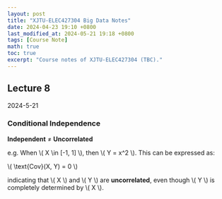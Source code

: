 ```yaml
---
layout: post  
title: "XJTU-ELEC427304 Big Data Notes"  
date: 2024-04-23 19:10 +0800  
last_modified_at: 2024-05-21 19:18 +0800  
tags: [Course Note]  
math: true  
toc: true  
excerpt: "Course notes of XJTU-ELEC427304 (TBC)."
---
```




## Lecture 8  
2024-5-21  

### Conditional Independence  
**Independent** ≠ **Uncorrelated**

e.g. When \\\( X \in [-1, 1] \\\), then \\\( Y = x^2 \\\). This can be expressed as:

\\\( \text{Cov}(X, Y) = 0 \\\)  

indicating that \\\( X \\\) and \\\( Y \\\) are **uncorrelated**, even though \\\( Y \\\) is completely determined by \\\( X \\\).



